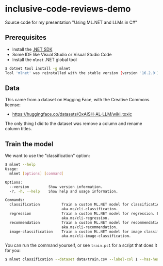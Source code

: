 # inclusive-code-reviews-demo

Source code for my presentation "Using ML.NET and LLMs in C#"

## Prerequisites

* Install the [.NET SDK](https://dotnet.microsoft.com/download)
* Some IDE like Visual Studio or Visual Studio Code
* Install the `mlnet` .NET global tool

```sh
$ dotnet tool install -g mlnet
Tool 'mlnet' was reinstalled with the stable version (version '16.2.0').
```

## Data

This came from a dataset on Hugging Face, with the Creative Commons license:

* https://huggingface.co/datasets/OxAISH-AL-LLM/wiki_toxic

The only thing I did to the dataset was remove a column and rename column titles.

## Train the model

We want to use the "classification" option:

```sh
$ mlnet --help
Usage:
  mlnet [options] [command]

Options:
  --version         Show version information.
  -?, -h, --help    Show help and usage information.

Commands:
  classification          Train a custom ML.NET model for classification. Learn more about classification at
                          aka.ms/cli-classification.
  regression              Train a custom ML.NET model for regression. Learn more about regression at
                          aka.ms/cli-regression.
  recommendation          Train a custom ML.NET model for recommendation. Learn more about recommendation at
                          aka.ms/cli-recommendation.
  image-classification    Train a custom ML.NET model for image classification. Learn more about classification at      
                          aka.ms/cli-image-classification.
```

You can run the command yourself, or see `train.ps1` for a script that
does it for you:

```sh
$ mlnet classification --dataset data/train.csv --label-col 1 --has-header true --train-time 60 --name InclusiveCodeReviews
```
